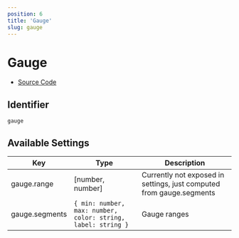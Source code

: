 ```yaml
---
position: 6
title: 'Gauge'
slug: gauge
---
```


# Gauge

- [Source Code](https://github.com/metabase/metabase/blob/v0.38.3/frontend/src/metabase/visualizations/visualizations/Gauge.jsx)


## Identifier

`gauge`

## Available Settings

Key | Type | Description
--|--|--
gauge.range | [number, number] | Currently not exposed in settings, just computed from gauge.segments
gauge.segments | `{ min: number, max: number, color: string, label: string }` | Gauge ranges
